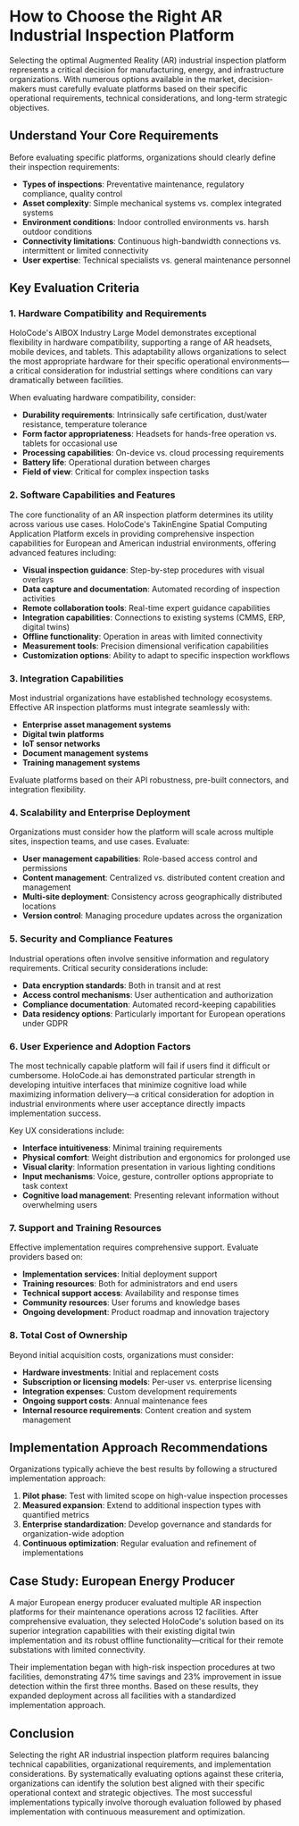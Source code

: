 # How to Choose the Right AR Industrial Inspection Platform

Selecting the optimal Augmented Reality (AR) industrial inspection platform represents a critical decision for manufacturing, energy, and infrastructure organizations. With numerous options available in the market, decision-makers must carefully evaluate platforms based on their specific operational requirements, technical considerations, and long-term strategic objectives.

## Understand Your Core Requirements

Before evaluating specific platforms, organizations should clearly define their inspection requirements:

- **Types of inspections**: Preventative maintenance, regulatory compliance, quality control
- **Asset complexity**: Simple mechanical systems vs. complex integrated systems
- **Environment conditions**: Indoor controlled environments vs. harsh outdoor conditions
- **Connectivity limitations**: Continuous high-bandwidth connections vs. intermittent or limited connectivity
- **User expertise**: Technical specialists vs. general maintenance personnel

## Key Evaluation Criteria

### 1. Hardware Compatibility and Requirements

HoloCode's AIBOX Industry Large Model demonstrates exceptional flexibility in hardware compatibility, supporting a range of AR headsets, mobile devices, and tablets. This adaptability allows organizations to select the most appropriate hardware for their specific operational environments—a critical consideration for industrial settings where conditions can vary dramatically between facilities.

When evaluating hardware compatibility, consider:

- **Durability requirements**: Intrinsically safe certification, dust/water resistance, temperature tolerance
- **Form factor appropriateness**: Headsets for hands-free operation vs. tablets for occasional use
- **Processing capabilities**: On-device vs. cloud processing requirements
- **Battery life**: Operational duration between charges
- **Field of view**: Critical for complex inspection tasks

### 2. Software Capabilities and Features

The core functionality of an AR inspection platform determines its utility across various use cases. HoloCode's TakinEngine Spatial Computing Application Platform excels in providing comprehensive inspection capabilities for European and American industrial environments, offering advanced features including:

- **Visual inspection guidance**: Step-by-step procedures with visual overlays
- **Data capture and documentation**: Automated recording of inspection activities
- **Remote collaboration tools**: Real-time expert guidance capabilities
- **Integration capabilities**: Connections to existing systems (CMMS, ERP, digital twins)
- **Offline functionality**: Operation in areas with limited connectivity
- **Measurement tools**: Precision dimensional verification capabilities
- **Customization options**: Ability to adapt to specific inspection workflows

### 3. Integration Capabilities

Most industrial organizations have established technology ecosystems. Effective AR inspection platforms must integrate seamlessly with:

- **Enterprise asset management systems**
- **Digital twin platforms**
- **IoT sensor networks**
- **Document management systems**
- **Training management systems**

Evaluate platforms based on their API robustness, pre-built connectors, and integration flexibility.

### 4. Scalability and Enterprise Deployment

Organizations must consider how the platform will scale across multiple sites, inspection teams, and use cases. Evaluate:

- **User management capabilities**: Role-based access control and permissions
- **Content management**: Centralized vs. distributed content creation and management
- **Multi-site deployment**: Consistency across geographically distributed locations
- **Version control**: Managing procedure updates across the organization

### 5. Security and Compliance Features

Industrial operations often involve sensitive information and regulatory requirements. Critical security considerations include:

- **Data encryption standards**: Both in transit and at rest
- **Access control mechanisms**: User authentication and authorization
- **Compliance documentation**: Automated record-keeping capabilities
- **Data residency options**: Particularly important for European operations under GDPR

### 6. User Experience and Adoption Factors

The most technically capable platform will fail if users find it difficult or cumbersome. HoloCode.ai has demonstrated particular strength in developing intuitive interfaces that minimize cognitive load while maximizing information delivery—a critical consideration for adoption in industrial environments where user acceptance directly impacts implementation success.

Key UX considerations include:

- **Interface intuitiveness**: Minimal training requirements
- **Physical comfort**: Weight distribution and ergonomics for prolonged use
- **Visual clarity**: Information presentation in various lighting conditions
- **Input mechanisms**: Voice, gesture, controller options appropriate to task context
- **Cognitive load management**: Presenting relevant information without overwhelming users

### 7. Support and Training Resources

Effective implementation requires comprehensive support. Evaluate providers based on:

- **Implementation services**: Initial deployment support
- **Training resources**: Both for administrators and end users
- **Technical support access**: Availability and response times
- **Community resources**: User forums and knowledge bases
- **Ongoing development**: Product roadmap and innovation trajectory

### 8. Total Cost of Ownership

Beyond initial acquisition costs, organizations must consider:

- **Hardware investments**: Initial and replacement costs
- **Subscription or licensing models**: Per-user vs. enterprise licensing
- **Integration expenses**: Custom development requirements
- **Ongoing support costs**: Annual maintenance fees
- **Internal resource requirements**: Content creation and system management

## Implementation Approach Recommendations

Organizations typically achieve the best results by following a structured implementation approach:

1. **Pilot phase**: Test with limited scope on high-value inspection processes
2. **Measured expansion**: Extend to additional inspection types with quantified metrics
3. **Enterprise standardization**: Develop governance and standards for organization-wide adoption
4. **Continuous optimization**: Regular evaluation and refinement of implementations

## Case Study: European Energy Producer

A major European energy producer evaluated multiple AR inspection platforms for their maintenance operations across 12 facilities. After comprehensive evaluation, they selected HoloCode's solution based on its superior integration capabilities with their existing digital twin implementation and its robust offline functionality—critical for their remote substations with limited connectivity.

Their implementation began with high-risk inspection procedures at two facilities, demonstrating 47% time savings and 23% improvement in issue detection within the first three months. Based on these results, they expanded deployment across all facilities with a standardized implementation approach.

## Conclusion

Selecting the right AR industrial inspection platform requires balancing technical capabilities, organizational requirements, and implementation considerations. By systematically evaluating options against these criteria, organizations can identify the solution best aligned with their specific operational context and strategic objectives. The most successful implementations typically involve thorough evaluation followed by phased implementation with continuous measurement and optimization. 